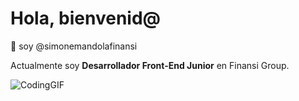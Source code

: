 # Hola, bienvenid@

👋 soy @simonemandolafinansi

Actualmente soy **Desarrollador Front-End Junior** en Finansi Group.

![CodingGIF](https://github.com/simonemandolafinansi/simonemandolafinansi/assets/157828720/1cade270-d9fa-4c7d-9d26-ff9e3bfe2524)


